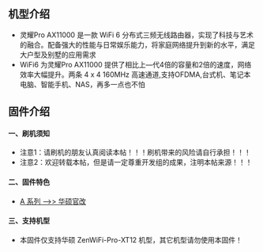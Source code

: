 ## 机型介绍
* 灵耀Pro AX11000 是一款 WiFi 6 分布式三频无线路由器，实现了科技与艺术的融合。配备强大的性能与日常娱乐能力，将家庭网络提升到新的水平，满足大户型及别墅的应用需求
* WiFi6 为灵耀Pro AX11000 提供了相比上—代4倍的容量和2倍的速度，网络效率大幅提升。两条 4 x 4 160MHz 高速通道,支持OFDMA,台式机、笔记本电脑、智能手机、NAS，再多一点也不怕

## 固件介绍
#### 一、刷机须知
* 注意1：请刷机的朋友认真阅读本帖！！！刷机带来的风险请自行承担！！！
* 注意2：欢迎转载本帖，但是请一定尊重开发组的成果，注明本帖来源！！！

#### 二、固件特色
* [A 系列 ——>> 华硕官改](/zh/guide/asus/firmware-a.md)

#### 三、支持机型
* 本固件仅支持华硕 ZenWiFi-Pro-XT12 机型，其它机型请勿使用本固件！
